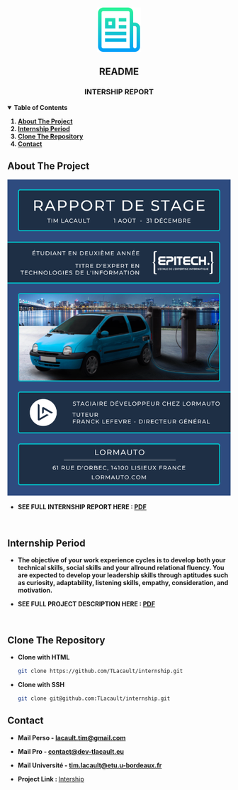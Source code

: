 <!-- PROJECT LOGO -->
<br />
<p align="center">
  <a href="https://github.com/TLacault">
    <img src="img/logo.png" width="100" height="100">
  </a>

  <h2 align="center">README</h2>
  <h3 align="center">INTERSHIP REPORT</h3>

</p>


<!-- TABLE OF CONTENTS -->
<details open="open">
  <summary><strong>Table of Contents</strong></summary>
    <strong>
      <ol>
        <li><a href="#about-the-project">About The Project</a></li>
        <li><a href="#internship-period">Internship Period</a></li>
        <li><a href="#clone">Clone The Repository</a></li>
        <li><a href="#contact">Contact</a></li>
      </ol>
  </strong>
</details>


<!-- About The Project -->
## About The Project
<p align="center">
    <a href="https://github.com/TLacault">
        <img src="img/internship.png">
    </a>
</p>

* <strong>SEE FULL INTERNSHIP REPORT HERE : [PDF](https://github.com/TLacault/internship/blob/main/internship_report.pdf) </strong>

<br />

<!-- Internship Period -->
## Internship Period

* <strong>The objective of your work experience cycles is to develop both your technical skills, social skills and your
allround relational fluency.
You are expected to develop your leadership skills through aptitudes such as curiosity, adaptability, listening skills, empathy, consideration, and motivation.</strong>

* <strong>SEE FULL PROJECT DESCRIPTION HERE : [PDF](https://github.com/TLacault/internship/blob/main/B-PRO-300_internship.pdf)</strong>

<br />

<!-- Clone The Repository -->
## Clone The Repository

* <strong>Clone with HTML</strong>
   ```sh
   git clone https://github.com/TLacault/internship.git
   ```

* <strong>Clone with SSH</strong>
   ```sh
   git clone git@github.com:TLacault/internship.git
   ```

<!-- Contact -->
## Contact

* <strong>Mail Perso - lacault.tim@gmail.com</strong>
* <strong>Mail Pro - contact@dev-tlacault.eu</strong>
* <strong>Mail Université - tim.lacault@etu.u-bordeaux.fr</strong>

* <strong>Project Link : </strong>[Intership](https://github.com/TLacault/internship)
